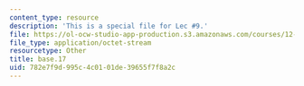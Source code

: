 ```yaml
---
content_type: resource
description: 'This is a special file for Lec #9.'
file: https://ol-ocw-studio-app-production.s3.amazonaws.com/courses/12-540-principles-of-the-global-positioning-system-spring-2012/782e7f9d995c4c0101de39655f7f8a2c_base.17
file_type: application/octet-stream
resourcetype: Other
title: base.17
uid: 782e7f9d-995c-4c01-01de-39655f7f8a2c
---
```

